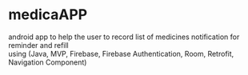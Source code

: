 # medicaAPP
android app to help the user to record list of medicines notification for reminder and refill  
using (Java, MVP, Firebase, Firebase Authentication, Room,
Retrofit, Navigation Component)

